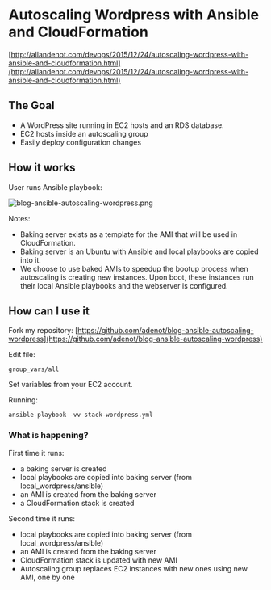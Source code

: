 # Autoscaling Wordpress with Ansible and CloudFormation

[http://allandenot.com/devops/2015/12/24/autoscaling-wordpress-with-ansible-and-cloudformation.html](http://allandenot.com/devops/2015/12/24/autoscaling-wordpress-with-ansible-and-cloudformation.html)

## The Goal

- A WordPress site running in EC2 hosts and an RDS database.
- EC2 hosts inside an autoscaling group
- Easily deploy configuration changes

## How it works

User runs Ansible playbook:

![blog-ansible-autoscaling-wordpress.png](https://allandenot.com/images/blog-ansible-autoscaling-wordpress.png)

Notes:

- Baking server exists as a template for the AMI that will be used in CloudFormation.
- Baking server is an Ubuntu with Ansible and local playbooks are copied into it.
- We choose to use baked AMIs to speedup the bootup process when autoscaling is creating new instances. Upon boot, these instances run their local Ansible playbooks and the webserver is configured.

## How can I use it

Fork my repository: [https://github.com/adenot/blog-ansible-autoscaling-wordpress](https://github.com/adenot/blog-ansible-autoscaling-wordpress)

Edit file:

    group_vars/all
    
Set variables from your EC2 account.

Running:

    ansible-playbook -vv stack-wordpress.yml
    
### What is happening?

First time it runs:

- a baking server is created
- local playbooks are copied into baking server (from local_wordpress/ansible)
- an AMI is created from the baking server
- a CloudFormation stack is created

Second time it runs:

- local playbooks are copied into baking server (from local_wordpress/ansible)
- an AMI is created from the baking server
- CloudFormation stack is updated with new AMI
- Autoscaling group replaces EC2 instances with new ones using new AMI, one by one
